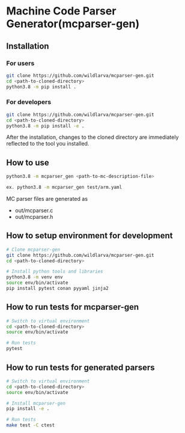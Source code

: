 # Machine Code Parser Generator(mcparser-gen)

## Installation

### For users

```bash
git clone https://github.com/wildlarva/mcparser-gen.git
cd <path-to-cloned-directory>
python3.8 -m pip install .
```

### For developers

```bash
git clone https://github.com/wildlarva/mcparser-gen.git
cd <path-to-cloned-directory>
python3.8 -m pip install -e .
```

After the installation, changes to the cloned directory are immediately reflected to the tool you installed.

## How to use

```bash
python3.8 -m mcparser_gen <path-to-mc-description-file>

ex. python3.8 -m mcparser_gen test/arm.yaml
```

MC parser files are generated as

* out/mcparser.c
* out/mcparser.h

## How to setup environment for development

```bash
# Clone mcparser-gen
git clone https://github.com/wildlarva/mcparser-gen.git
cd <path-to-cloned-directory>

# Install python tools and libraries
python3.8 -m venv env
source env/bin/activate
pip install pytest conan pyyaml jinja2
```

## How to run tests for mcparser-gen

```bash
# Switch to virtual environment
cd <path-to-cloned-directory>
source env/bin/activate

# Run tests
pytest
```

## How to run tests for generated parsers

```bash
# Switch to virtual environment
cd <path-to-cloned-directory>
source env/bin/activate

# Install mcparser-gen
pip install -e .

# Run tests
make test -C ctest
```
